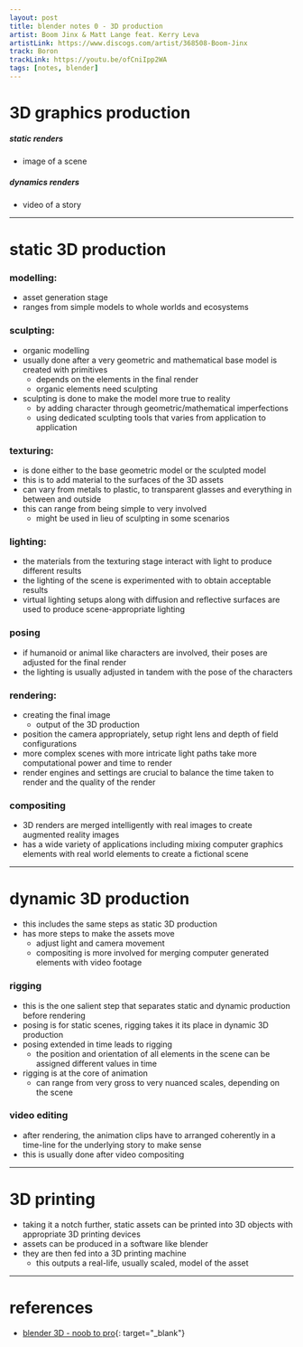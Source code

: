 ```yaml
---
layout: post
title: blender notes 0 - 3D production
artist: Boom Jinx & Matt Lange feat. Kerry Leva
artistLink: https://www.discogs.com/artist/368508-Boom-Jinx
track: Boron
trackLink: https://youtu.be/ofCniIpp2WA
tags: [notes, blender]
---
```


# 3D graphics production 

##### static renders

- image of a scene

##### dynamics renders

- video of a story

<hr>

# static 3D production  

### modelling:
- asset generation stage
- ranges from simple models to whole worlds and ecosystems

### sculpting:
- organic modelling 
- usually done after a very geometric and mathematical base model is created with primitives
    - depends on the elements in the final render
    - organic elements need sculpting
- sculpting is done to make the model more true to reality 
    - by adding character through geometric/mathematical imperfections 
    - using dedicated sculpting tools that varies from application to application 

### texturing:
- is done either to the base geometric model or the sculpted model 
- this is to add material to the surfaces of the 3D assets
- can vary from metals to plastic, to transparent glasses and everything in between and outside
- this can range from being simple to very involved 
    - might be used in lieu of sculpting in some scenarios 

### lighting:
- the materials from the texturing stage interact with light to produce different results 
- the lighting of the scene is experimented with to obtain acceptable results
- virtual lighting setups along with diffusion and reflective surfaces are used to produce scene-appropriate lighting

### posing 
- if humanoid or animal like characters are involved, their poses are adjusted for the final render 
- the lighting is usually adjusted in tandem with the pose of the characters 

### rendering:
- creating the final image 
    - output of the 3D production 
- position the camera appropriately, setup right lens and depth of field configurations 
- more complex scenes with more intricate light paths take more computational power and time to render 
- render engines and settings are crucial to balance the time taken to render and the quality of the render 

### compositing 
- 3D renders are merged intelligently with real images to create augmented reality images 
- has a wide variety of applications including mixing computer graphics elements with real world elements to create a fictional scene

<hr>

# dynamic 3D production

- this includes the same steps as static 3D production 
- has more steps to make the assets move 
    - adjust light and camera movement 
    - compositing is more involved for merging computer generated elements with video footage

### rigging 

- this is the one salient step that separates static and dynamic production before rendering 
- posing is for static scenes, rigging takes it its place in dynamic 3D production
- posing extended in time leads to rigging 
    - the position and orientation of all elements in the scene can be assigned different values in time 
- rigging is at the core of animation 
    - can range from very gross to very nuanced scales, depending on the scene 

### video editing

- after rendering, the animation clips have to arranged coherently in a time-line for the underlying story to make sense 
- this is usually done after video compositing 

<hr> 

# 3D printing 

- taking it a notch further, static assets can be printed into 3D objects with appropriate 3D printing devices 
- assets can be produced in a software like blender 
- they are then fed into a 3D printing machine
    - this outputs a real-life, usually scaled, model of the asset 

<hr>

# references 

- [blender 3D - noob to pro](https://en.wikibooks.org/wiki/Blender_3D:_Noob_to_Pro){: target="_blank"}


